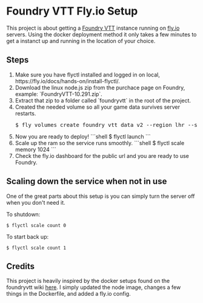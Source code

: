 # Foundry VTT Fly.io Setup

This project is about getting a [Foundry VTT](https://foundryvtt.com/) instance running on
[fly.io](https://fly.io/) servers. Using the docker deployment method it only takes a few minutes to
get a instanct up and running in the location of your choice.

## Steps

<ol>
<li>Make sure you have flyctl installed and logged in on local, https://fly.io/docs/hands-on/install-flyctl/.</li>
<li>Download the linux node.js zip from the purchace page on Foundry, example: `FoundryVTT-10.291.zip`.</li>
<li>Extract that zip to a folder called `foundryvtt` in the root of the project.</li>
<li>
Created the needed volume so all your game data survives server restarts.
<div class="highlight"><pre><span></span>$ fly volumes create foundry_vtt_data_v2 --region lhr --size 20</pre></div>
</li>
<li>Now you are ready to deploy!
```shell
$ flyctl launch
```
</li>
<li>Scale up the ram so the service runs smoothly.
```shell
$ flyctl scale memory 1024
```
</li>
<li>Check the fly.io dashboard for the public url and you are ready to use Foundry.</li>
</ol>

## Scaling down the service when not in use

One of the great parts about this setup is you can simply turn the server off when you don't need
it.

To shutdown:

```shell
$ flyctl scale count 0
```

To start back up:

```shell
$ flyctl scale count 1
```

## Credits

This project is heavily inspired by the docker setups found on the foundryvtt wiki
[here](https://foundryvtt.wiki/en/setup/hosting/Docker). I simply updated the node image, changes a
few things in the Dockerfile, and added a fly.io config.
